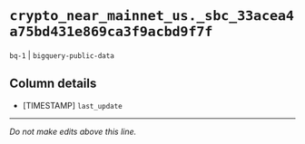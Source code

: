 # `crypto_near_mainnet_us._sbc_33acea4a75bd431e869ca3f9acbd9f7f`
`bq-1` | `bigquery-public-data`

## Column details
* [TIMESTAMP] `last_update`

-------------------------------------------------------------------------------
*Do not make edits above this line.*
